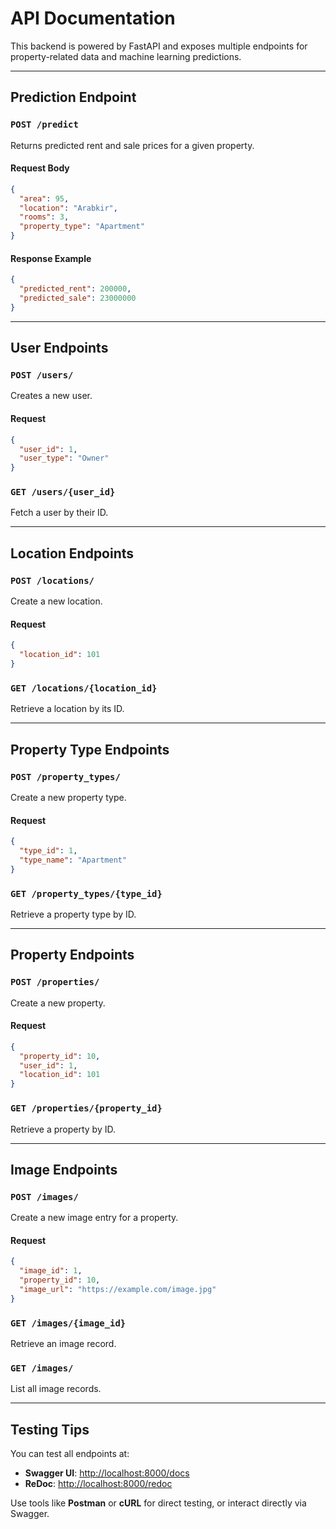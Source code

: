 
# API Documentation

This backend is powered by FastAPI and exposes multiple endpoints for property-related data and machine learning predictions.

---

## Prediction Endpoint

### `POST /predict`

Returns predicted rent and sale prices for a given property.

#### Request Body
```json
{
  "area": 95,
  "location": "Arabkir",
  "rooms": 3,
  "property_type": "Apartment"
}
```

#### Response Example
```json
{
  "predicted_rent": 200000,
  "predicted_sale": 23000000
}
```

---

## User Endpoints

### `POST /users/`
Creates a new user.

#### Request
```json
{
  "user_id": 1,
  "user_type": "Owner"
}
```

### `GET /users/{user_id}`
Fetch a user by their ID.

---

## Location Endpoints

### `POST /locations/`
Create a new location.

#### Request
```json
{
  "location_id": 101
}
```

### `GET /locations/{location_id}`
Retrieve a location by its ID.

---

## Property Type Endpoints

### `POST /property_types/`
Create a new property type.

#### Request
```json
{
  "type_id": 1,
  "type_name": "Apartment"
}
```

### `GET /property_types/{type_id}`
Retrieve a property type by ID.

---

## Property Endpoints

### `POST /properties/`
Create a new property.

#### Request
```json
{
  "property_id": 10,
  "user_id": 1,
  "location_id": 101
}
```

### `GET /properties/{property_id}`
Retrieve a property by ID.

---

## Image Endpoints

### `POST /images/`
Create a new image entry for a property.

#### Request
```json
{
  "image_id": 1,
  "property_id": 10,
  "image_url": "https://example.com/image.jpg"
}
```

### `GET /images/{image_id}`
Retrieve an image record.

### `GET /images/`
List all image records.

---

## Testing Tips

You can test all endpoints at:

- **Swagger UI**: [http://localhost:8000/docs](http://localhost:8000/docs)
- **ReDoc**: [http://localhost:8000/redoc](http://localhost:8000/redoc)

Use tools like **Postman** or **cURL** for direct testing, or interact directly via Swagger.
